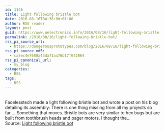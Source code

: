 ```yaml
---
id: 1146
title: Light following bristle bot
date: 2016-08-16T04:38:00+01:00
author: RSS reader
layout: post
guid: https://www.uelectronics.info/2016/08/16/light-following-bristle-bot/
permalink: /2016/08/16/light-following-bristle-bot/
rss_pi_source_url:
  - https://dangerousprototypes.com/blog/2016/08/16/light-following-bristle-bot/
rss_pi_source_md5:
  - ca5ec4e7680a43da71aa76b17f642864
rss_pi_canonical_url:
  - my_blog
categories:
  - RSS
tags:
  - RSS
---
```

&#013;  
Facelesstech made a light following bristle bot and wrote a post on his blog detailing its assembly: There is one thing missing from all my projects so far…..Something that moves. Bristle bots are very similar to hex bugs but are built from toothbrush heads and pager motors. I thought the…&#013;  
Source: <a href="https://dangerousprototypes.com/blog/2016/08/16/light-following-bristle-bot/" target="_blank">Light following bristle bot</a>